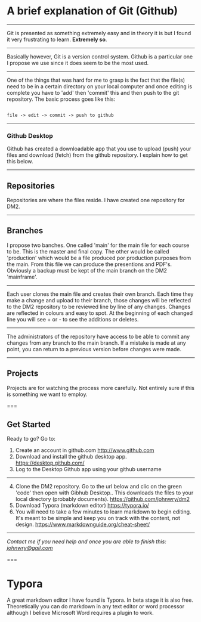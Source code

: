 # A brief explanation of Git (Github) #

---

Git is presented as something extremely easy and in theory it is but I found it very frustrating to learn. **Extremely so**. 

---

Basically however, Git is a version control system. Github is a particular one I propose we use since it does seem to be the most used. 

---

One of the things that was hard for me to grasp is the fact that the file(s) need to be in a certain directory on your local computer and once editing is complete you have to 'add' then 'commit' this and then push to the git repository. 
The basic process goes like this:

```

file -> edit -> commit -> push to github

```


---
### Github Desktop ###
Github has created a downloadable app that you use to upload (push) your files and download (fetch) from the github repository. I explain how to get this below. 


---

## Repositories ##
Repositories are where the files reside. I have created one repository for DM2. 

---

## Branches ##
I propose two banches. One called 'main' for the main file for each course to be. This is the master and final copy.  The other would be called 'production' which would be a file produced por production purposes from the main. From this file we can produce the presentions and PDF's. 
Obviously a backup must be kept of the main branch on the DM2 'mainframe'. 

---

Each user clones the main file and creates their own branch. Each time they make a change and upload to their branch, those changes will be reflected to the DM2 repository to be reviewed line by line of any changes. Changes are reflected in colours and easy to spot. At the beginning of each changed line you will see + or - to see the additions or deletes. 

---

The administrators of the repository have access to be able to commit any changes from any branch to the main branch. If a mistake is made at any point, you can return to a previous version before changes were made. 

---

## Projects ##
Projects are for watching the process more carefully. Not entirely sure if this is something we want to employ. 

===

## Get Started ##
Ready to go? Go to:

1. Create an account in github.com
	http://www.github.com
2. Download and install the github desktop app. 
	https://desktop.github.com/
3. Log to the Desktop Github app using your github username

---

4. Clone the DM2 repository. Go to the url below and clic on the green 'code' then open with Gibhub Desktop.. This downloads the files to your local directory (probably documents). 
	https://github.com/johnwry/dm2
5. Download Typora (markdown editor)
	https://typora.io/
6. You will need to take a few minutes to learn markdown to begin editing. It's meant to be simple and keep you on track with the content, not design. 
	https://www.markdownguide.org/cheat-sheet/

---

*Contact me if you need help and once you are able to finish this: johnwry@gail.com*


===

# Typora # 
A great markdown editor I have found is Typora. In beta stage it is also free. 
Theoretically you can do markdown in any text editor or word processor although I believe Microsoft Word requires a plugin to work. 
